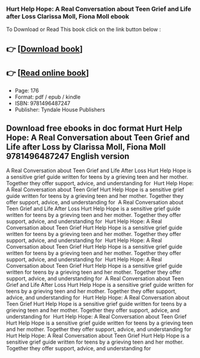 ### Hurt Help Hope: A Real Conversation about Teen Grief and Life after Loss Clarissa Moll, Fiona Moll ebook

To Download or Read This book click on the link button below :

## 👉  [**[Download book](http://filesbooks.info/download.php?group=book&from=github.com&id=716937&lnk=1061 "Download book")**]

## 👉  [**[Read online book](http://filesbooks.info/download.php?group=book&from=github.com&id=716937&lnk=1061 "Read online book")**]


* Page: 176
* Format: pdf / epub / kindle
* ISBN: 9781496487247
* Publisher: Tyndale House Publishers



## Download free ebooks in doc format Hurt Help Hope: A Real Conversation about Teen Grief and Life after Loss  by Clarissa Moll, Fiona Moll 9781496487247 English version



 A Real Conversation about Teen Grief and Life After Loss Hurt Help Hope is a sensitive grief guide written for teens by a grieving teen and her mother. Together they offer support, advice, and understanding for 
 Hurt Help Hope: A Real Conversation about Teen Grief Hurt Help Hope is a sensitive grief guide written for teens by a grieving teen and her mother. Together they offer support, advice, and understanding for 
 A Real Conversation about Teen Grief and Life After Loss Hurt Help Hope is a sensitive grief guide written for teens by a grieving teen and her mother. Together they offer support, advice, and understanding for 
 Hurt Help Hope: A Real Conversation about Teen Grief Hurt Help Hope is a sensitive grief guide written for teens by a grieving teen and her mother. Together they offer support, advice, and understanding for 
 Hurt Help Hope: A Real Conversation about Teen Grief Hurt Help Hope is a sensitive grief guide written for teens by a grieving teen and her mother. Together they offer support, advice, and understanding for 
 Hurt Help Hope: A Real Conversation about Teen Grief Hurt Help Hope is a sensitive grief guide written for teens by a grieving teen and her mother. Together they offer support, advice, and understanding for 
 A Real Conversation about Teen Grief and Life After Loss Hurt Help Hope is a sensitive grief guide written for teens by a grieving teen and her mother. Together they offer support, advice, and understanding for 
 Hurt Help Hope: A Real Conversation about Teen Grief Hurt Help Hope is a sensitive grief guide written for teens by a grieving teen and her mother. Together they offer support, advice, and understanding for 
 Hurt Help Hope: A Real Conversation about Teen Grief Hurt Help Hope is a sensitive grief guide written for teens by a grieving teen and her mother. Together they offer support, advice, and understanding for 
 Hurt Help Hope: A Real Conversation about Teen Grief Hurt Help Hope is a sensitive grief guide written for teens by a grieving teen and her mother. Together they offer support, advice, and understanding for 





